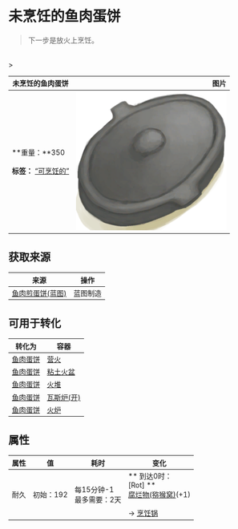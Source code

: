 # 未烹饪的鱼肉蛋饼  
> 下一步是放火上烹饪。  
<br>  
>   
  
  未烹饪的鱼肉蛋饼  |   图片   
 ----  |  ----:   
 **重量：**350<br><br>**标签：**	[“可烹饪的”](tag_Cookable.md)  |  <img decoding="async" src="Sprite/CookingPotClosed.png" href="a.md" style="max-width:300px;max-height:300px;">   
  
## 获取来源  
来源  |  操作  
----  |  ----  
[鱼肉煎蛋饼(蓝图)](Bp_FishOmelette.md)  |  蓝图制造  
## 可用于转化  
转化为  |  容器  
----  |  ----  
[鱼肉蛋饼](FishOmelette.md)  |  [营火](Campfire.md)  
[鱼肉蛋饼](FishOmelette.md)  |  [粘土火盆](ClayFirePit.md)  
[鱼肉蛋饼](FishOmelette.md)  |  [火堆](Fire.md)  
[鱼肉蛋饼](FishOmelette.md)  |  [瓦斯炉(开)](GasCookerOn.md)  
[鱼肉蛋饼](FishOmelette.md)  |  [火炉](Stove.md)  
## 属性   
属性  |  值  |  耗时  |  变化  
----  |  ----  |  ----  |  ----  
耐久  |  初始：192  |  每15分钟-1<br>最多需要：2天  |  ** 到达0时： **<br>** [Rot] **<br>  [腐烂物(猕猴窝)](RottenRemains.md)(+1)<br><br>→ [烹饪锅](CookingPot.md)  


<script>document.title="未烹饪的鱼肉蛋饼 - 卡牌生存百科 Card Survival Wiki";</script>